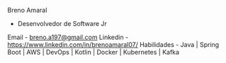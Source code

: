 Breno Amaral

- Desenvolvedor de Software Jr

Email - breno.a197@gmail.com
Linkedin - https://www.linkedin.com/in/brenoamaral07/
Habilidades - Java | Spring Boot | AWS | DevOps | Kotlin | Docker | Kubernetes | Kafka
